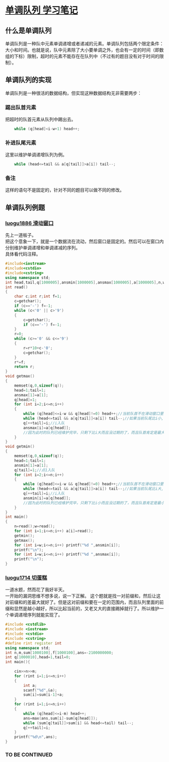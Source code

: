 # [单调队列 学习笔记](http://www.cnblogs.com/Jason-Damon/archive/2012/04/19/2457889.html)
## 什么是单调队列
单调队列是一种队中元素单调递增或者递减的元素。单调队列包括两个限定条件：大小和时间。也就是说，队中元素除了大小要单调之外，也会有一定的时间（即数组的下标）限制，超时的元素不能存在在队列中（不过有的题目没有对于时间的限制）。
## 单调队列的实现
单调队列是一种很活的数据结构，但实现这种数据结构无非需要两步：
### 踢出队首元素
把超时的队首元素从队列中踢出去。
```cpp
    while (q[head]<i-w+1) head++;
```
### 补进队尾元素
这里以维护单调递增队列为例。
```cpp
    while (head<=tail && a[q[tail]]>a[i]) tail--;
```
### 备注
这样的语句不是固定的，针对不同的题目可以做不同的修改。
## 单调队列例题
### [luogu1886 滑动窗口](https://www.luogu.org/problemnew/show/P1886)
先上一道板子。    
把这个意象一下，就是一个数据流在流动，然后窗口是固定的。然后可以在窗口内分别维护单调递增和单调递减的序列。    
具体看代码注释。    
```cpp
#include<iostream>
#include<cstdio>
#include<cstring>
using namespace std;
int head,tail,q[1000005],ansmin[1000005],ansmax[1000005],a[1000005],n,w;
int read()
{
    char c;int r;int f=1; 
    c=getchar();
    if (c=='-') f=-1;
    while (c<'0' || c>'9')
    {
        c=getchar();
        if (c=='-') f=-1;
    }
    r=0;
    while (c>='0' && c<='9')
    {
        r=r*10+c-'0';
        c=getchar();
    }
    r*=f;
    return r;
}
void getmax()
{
    memset(q,0,sizeof(q));
    head=1;tail=1;
    ansmax[1]=a[1];
    q[head]=1;
    for (int i=2;i<=n;i++)
    {
        while (q[head]<=i-w && q[head]!=0) head++;//当前队首不在滑动窗口里面，出队
		while (head<=tail && a[q[tail]]<a[i]) tail--;//如果当前队尾比i小,出队 
        q[++tail]=i;//i入队 
        ansmax[i]=a[q[head]];
        //因为此时的队列已经维护完毕，只剩下比i大而且没过期的了，而且队首肯定是最大的，不然早被踢掉了 
    }
}
void getmin()
{
    memset(q,0,sizeof(q));
    head=1;tail=1;
    ansmin[1]=a[1];
    q[tail]=1;//点1入队 
    for (int i=2;i<=n;i++)
    {
		while (q[head]<=i-w && q[head]!=0) head++;//当前队首不在滑动窗口里面，出队 
        while (head<=tail && a[q[tail]]>a[i]) tail--;//如果当前队尾比i大,出队 
        q[++tail]=i;//i入队 
        ansmin[i]=a[q[head]];
        //因为此时的队列已经维护完毕，只剩下比i小而且没过期的了，而且队首肯定是最小的，不然早被踢掉了 
    }
}
int main()
{
    n=read();w=read();
    for (int i=1;i<=n;i++) a[i]=read(); 
    getmin();
    getmax();
    for (int i=w;i<=n;i++) printf("%d ",ansmin[i]);
    printf("\n");
    for (int i=w;i<=n;i++) printf("%d ",ansmax[i]);
    printf("\n");
} 
```
### [luogu1714 切蛋糕](https://www.luogu.org/problemnew/show/P1714)
一道水题，然而花了我好半天。    
一开始的漏洞思维不想多说，说一下正解。
这个题就是找一对前缀和，然后让这对前缀和的差最大就好了。但是这对前缀和要在一定的范围内，而且队列里面的前缀和显然是越小越好，所以比起当前的，又老又大的直接踢掉就行了。所以维护一个单调递增序列就能实现了。
```cpp
#include <cstdlib>
#include <iostream>
#include <cstdio>
#include <cstring>
#define rint register int
using namespace std;
int n,m,sum[1000100],f[1000100],ans=-2100000000;
int q[1000010],head=1,tail=0;
int main(){
   	
    cin>>n>>m;
    for (rint i=1;i<=n;i++)
    {
    	int a;
        scanf("%d",&a);
        sum[i]=sum[i-1]+a;
    }
    for (rint i=1;i<=n;i++)
    {
        while (q[head]<=i-m) head++;
        ans=max(ans,sum[i]-sum[q[head]]);
        while (sum[q[tail]]>sum[i] && head<=tail) tail--;
        q[++tail]=i;
    }
    printf("%d\n",ans);
}
```
### TO BE CONTINUED
